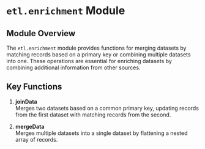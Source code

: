 # `etl.enrichment` Module

## Module Overview

The `etl.enrichment` module provides functions for merging datasets by matching records based on a primary key or combining multiple datasets into one. These operations are essential for enriching datasets by combining additional information from other sources.

## Key Functions

1. **joinData**  
   Merges two datasets based on a common primary key, updating records from the first dataset with matching records from the second.

2. **mergeData**  
   Merges multiple datasets into a single dataset by flattening a nested array of records.
